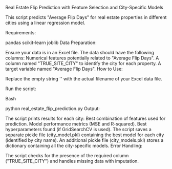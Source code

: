 Real Estate Flip Prediction with Feature Selection and City-Specific Models

This script predicts "Average Flip Days" for real estate properties in different cities using a linear regression model.

Requirements:

pandas
scikit-learn
joblib
Data Preparation:

Ensure your data is in an Excel file.
The data should have the following columns:
Numerical features potentially related to "Average Flip Days".
A column named "TRUE_SITE_CITY" to identify the city for each property.
A target variable named "Average Flip Days".
How to Use:

Replace the empty string '' with the actual filename of your Excel data file.

Run the script:

Bash

python real_estate_flip_prediction.py
Output:

The script prints results for each city:
Best combination of features used for prediction.
Model performance metrics (MSE and R-squared).
Best hyperparameters found (if GridSearchCV is used).
The script saves a separate pickle file (city_model.pkl) containing the best model for each city (identified by city name).
An additional pickle file (city_models.pkl) stores a dictionary containing all the city-specific models.
Error Handling:

The script checks for the presence of the required column ("TRUE_SITE_CITY") and handles missing data with imputation.
